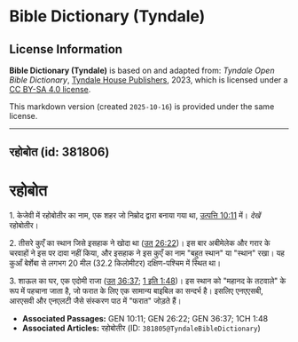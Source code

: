 # Bible Dictionary (Tyndale)

## License Information

**Bible Dictionary (Tyndale)** is based on and adapted from: _Tyndale Open Bible Dictionary_, [Tyndale House Publishers](https://tyndaleopenresources.com/), 2023, which is licensed under a [CC BY-SA 4.0 license](https://creativecommons.org/licenses/by-sa/4.0/legalcode.en).

This markdown version (created `2025-10-16`) is provided under the same license.



--------------------------------

## रहोबोत (id: 381806)

रहोबोत
======

1\. केजेवी में रहोबोतीर का नाम, एक शहर जो निम्रोद द्वारा बनाया गया था, [उत्पत्ति 10:11](https://ref.ly/Gen10:11) में। *देखें* रहोबोतीर।

2\. तीसरे कुएँ का स्थान जिसे इसहाक ने खोदा था ([उत् 26:22](https://ref.ly/Gen26:22))। इस बार अबीमेलेक और गरार के चरवाहों ने इस पर दावा नहीं किया, और इसहाक ने इस कुएँ का नाम "बहुत स्थान" या "स्थान" रखा। यह कुआँ बेर्शेबा से लगभग 20 मील (32\.2 किलोमीटर) दक्षिण\-पश्चिम में स्थित था।

3\. शाऊल का घर, एक एदोमी राजा ([उत् 36:37](https://ref.ly/Gen36:37); [1 इति 1:48](https://ref.ly/1Chr1:48))। इस स्थान को "महानद के तटवाले" के रूप में पहचाना जाता है, जो फरात के लिए एक सामान्य बाइबिल का सन्दर्भ है। इसलिए एनएएसबी, आरएसवी और एनएलटी जैसे संस्करण पाठ में "फरात" जोड़ते हैं।

* **Associated Passages:** GEN 10:11; GEN 26:22; GEN 36:37; 1CH 1:48
* **Associated Articles:** रहोबोतीर (ID: `381805@TyndaleBibleDictionary`)

